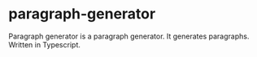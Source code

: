 # paragraph-generator
Paragraph generator is a paragraph generator.
It generates paragraphs.
Written in Typescript.
